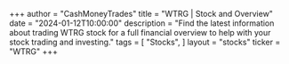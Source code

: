 +++
author = "CashMoneyTrades"
title = "WTRG | Stock and Overview"
date = "2024-01-12T10:00:00"
description = "Find the latest information about trading WTRG stock for a full financial overview to help with your stock trading and investing."
tags = [
"Stocks",
]
layout = "stocks"
ticker = "WTRG"
+++
        


    
        